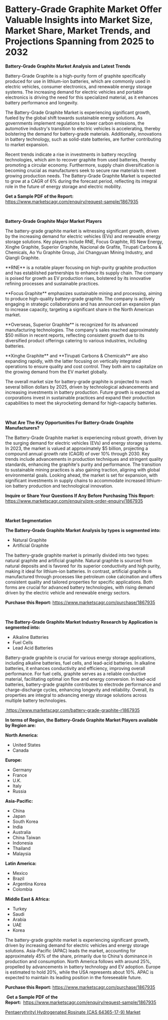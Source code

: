 <p><h1>Battery-Grade Graphite Market Offer Valuable Insights into Market Size, Market Share, Market Trends, and Projections Spanning from 2025 to 2032</h1></p><p><strong>Battery-Grade Graphite Market Analysis and Latest Trends</strong></p>
<p><p>Battery-Grade Graphite is a high-purity form of graphite specifically produced for use in lithium-ion batteries, which are commonly used in electric vehicles, consumer electronics, and renewable energy storage systems. The increasing demand for electric vehicles and portable electronics is driving the need for this specialized material, as it enhances battery performance and longevity. </p><p>The Battery-Grade Graphite Market is experiencing significant growth, fueled by the global shift towards sustainable energy solutions. As governments implement regulations to lower carbon emissions, the automotive industry's transition to electric vehicles is accelerating, thereby bolstering the demand for battery-grade materials. Additionally, innovations in battery technology, such as solid-state batteries, are further contributing to market expansion.</p><p>Recent trends indicate a rise in investments in battery recycling technologies, which aim to recover graphite from used batteries, thereby promoting a circular economy. Furthermore, supply chain diversification is becoming crucial as manufacturers seek to secure raw materials to meet growing production needs. The Battery-Grade Graphite Market is expected to grow at a CAGR of 6% during the forecast period, reflecting its integral role in the future of energy storage and electric mobility.</p></p>
<p><strong>Get a Sample PDF of the Report:&nbsp;</strong> <a href="https://www.marketscagr.com/enquiry/request-sample/1867935?utm_campaign=1911&utm_medium=2&utm_source=Github&utm_content=ia&utm_term=04022025&utm_id=battery-grade-graphite">https://www.marketscagr.com/enquiry/request-sample/1867935</a></p>
<p>&nbsp;</p>
<p><strong>Battery-Grade Graphite Major Market Players</strong></p>
<p><p>The battery-grade graphite market is witnessing significant growth, driven by the increasing demand for electric vehicles (EVs) and renewable energy storage solutions. Key players include RNE, Focus Graphite, RS New Energy, Xinghe Graphite, Superior Graphite, Nacional de Grafite, Tirupati Carbons & Chemicals, Ao Yu Graphite Group, Jixi Changyuan Mining Industry, and Qiangli Graphite.</p><p>**RNE** is a notable player focusing on high-purity graphite production and has established partnerships to enhance its supply chain. The company is poised for growth as EV production rises, bolstered by its innovative refining processes and sustainable practices.</p><p>**Focus Graphite** emphasizes sustainable mining and processing, aiming to produce high-quality battery-grade graphite. The company is actively engaging in strategic collaborations and has announced an expansion plan to increase capacity, targeting a significant share in the North American market.</p><p>**Overseas, Superior Graphite** is recognized for its advanced manufacturing technologies. The company's sales reached approximately $50 million in recent reports, reflecting consistent growth due to its diversified product offerings catering to various industries, including batteries.</p><p>**Xinghe Graphite** and **Tirupati Carbons & Chemicals** are also expanding rapidly, with the latter focusing on vertically integrated operations to ensure quality and cost control. They both aim to capitalize on the growing demand from the EV market globally.</p><p>The overall market size for battery-grade graphite is projected to reach several billion dollars by 2025, driven by technological advancements and increasing investments in battery production. Future growth is expected as corporations invest in sustainable practices and expand their production capabilities to meet the skyrocketing demand for high-capacity batteries.</p></p>
<p>&nbsp;</p>
<p><strong>What Are The Key Opportunities For Battery-Grade Graphite Manufacturers?</strong></p>
<p><p>The Battery-Grade Graphite market is experiencing robust growth, driven by the surging demand for electric vehicles (EVs) and energy storage systems. In 2023, the market is valued at approximately $5 billion, projecting a compound annual growth rate (CAGR) of over 10% through 2030. Key trends include advancements in production techniques and stringent quality standards, enhancing the graphite's purity and performance. The transition to sustainable mining practices is also gaining traction, aligning with global environmental goals. Looking ahead, the market is set for expansion, with significant investments in supply chains to accommodate increased lithium-ion battery production and technological innovation.</p></p>
<p><strong>Inquire or Share Your Questions If Any Before Purchasing This Report:</strong> <a href="https://www.marketscagr.com/enquiry/pre-order-enquiry/1867935?utm_campaign=1911&utm_medium=2&utm_source=Github&utm_content=ia&utm_term=04022025&utm_id=battery-grade-graphite">https://www.marketscagr.com/enquiry/pre-order-enquiry/1867935</a></p>
<p>&nbsp;</p>
<p><strong>Market Segmentation</strong></p>
<p><strong>The Battery-Grade Graphite Market Analysis by types is segmented into:</strong></p>
<p><ul><li>Natural Graphite</li><li>Artificial Graphite</li></ul></p>
<p><p>The battery-grade graphite market is primarily divided into two types: natural graphite and artificial graphite. Natural graphite is sourced from natural deposits and is favored for its superior conductivity and high purity, making it ideal for lithium-ion batteries. In contrast, artificial graphite is manufactured through processes like petroleum coke calcination and offers consistent quality and tailored properties for specific applications. Both forms are crucial for advanced battery technologies, with rising demand driven by the electric vehicle and renewable energy sectors.</p></p>
<p><strong>Purchase this Report:&nbsp;</strong><a href="https://www.marketscagr.com/purchase/1867935?utm_campaign=1911&utm_medium=2&utm_source=Github&utm_content=ia&utm_term=04022025&utm_id=battery-grade-graphite">https://www.marketscagr.com/purchase/1867935</a></p>
<p>&nbsp;</p>
<p><strong>The Battery-Grade Graphite Market Industry Research by Application is segmented into:</strong></p>
<p><ul><li>Alkaline Batteries</li><li>Fuel Cells</li><li>Lead Acid Batteries</li></ul></p>
<p><p>Battery-grade graphite is crucial for various energy storage applications, including alkaline batteries, fuel cells, and lead-acid batteries. In alkaline batteries, it enhances conductivity and efficiency, improving overall performance. For fuel cells, graphite serves as a reliable conductive material, facilitating optimal ion flow and energy conversion. In lead-acid batteries, battery-grade graphite contributes to electrode performance and charge-discharge cycles, enhancing longevity and reliability. Overall, its properties are integral to advancing energy storage solutions across multiple battery technologies.</p></p>
<p><a href="https://www.marketscagr.com/battery-grade-graphite-r1867935?utm_campaign=1911&utm_medium=2&utm_source=Github&utm_content=ia&utm_term=04022025&utm_id=battery-grade-graphite">&nbsp;https://www.marketscagr.com/battery-grade-graphite-r1867935</a></p>
<p><strong>In terms of Region, the Battery-Grade Graphite Market Players available by Region are:</strong></p>
<p>
    <p> <strong> North America: </strong>
        <ul>
            <li>United States</li>
            <li>Canada</li>
        </ul>
        </p> 
    <p> <strong> Europe: </strong>
        <ul>
            <li>Germany</li>
            <li>France</li>
            <li>U.K.</li>
            <li>Italy</li>
            <li>Russia</li>
        </ul>
        </p> 
    <p> <strong> Asia-Pacific: </strong>
        <ul>
            <li>China</li>
            <li>Japan</li>
            <li>South Korea</li>
            <li>India</li>
            <li>Australia</li>
            <li>China Taiwan</li>
            <li>Indonesia</li>
            <li>Thailand</li>
            <li>Malaysia</li>
        </ul>
        </p> 
    <p> <strong> Latin America: </strong>
        <ul>
            <li>Mexico</li>
            <li>Brazil</li>
            <li>Argentina Korea</li>
            <li>Colombia</li>
        </ul>
        </p> 
    <p> <strong> Middle East & Africa: </strong>
        <ul>
            <li>Turkey</li>
            <li>Saudi</li>
            <li>Arabia</li>
            <li>UAE</li>
            <li>Korea</li>
        </ul>
    </p>
    </p>
<p><p>The battery-grade graphite market is experiencing significant growth, driven by increasing demand for electric vehicles and energy storage solutions. Asia-Pacific (APAC) leads the market, accounting for approximately 45% of the share, primarily due to China's dominance in production and consumption. North America follows with around 25%, propelled by advancements in battery technology and EV adoption. Europe is estimated to hold 20%, while the USA represents about 10%. APAC is expected to maintain its leading position in the foreseeable future.</p></p>
<p><strong>Purchase this Report: </strong><a href="https://www.marketscagr.com/purchase/1867935?utm_campaign=1911&utm_medium=2&utm_source=Github&utm_content=ia&utm_term=04022025&utm_id=battery-grade-graphite">https://www.marketscagr.com/purchase/1867935</a></p>
<p>&nbsp;<strong>Get a Sample PDF of the Report:&nbsp;&nbsp;</strong><a href="https://www.marketscagr.com/enquiry/request-sample/1867935?utm_campaign=1911&utm_medium=2&utm_source=Github&utm_content=ia&utm_term=04022025&utm_id=battery-grade-graphite">https://www.marketscagr.com/enquiry/request-sample/1867935</a></p>
<p><strong></strong></p>
<p><p><a href="https://github.com/mauripalmi/Market-Research-Report-List-6/blob/main/pentaerythrityl-hydrogenated-rosinate-cas-64365-17-9-market.md?utm_campaign=1911&utm_medium=2&utm_source=Github&utm_content=ia&utm_term=04022025&utm_id=battery-grade-graphite">Pentaerythrityl Hydrogenated Rosinate (CAS 64365-17-9) Market</a></p></p>